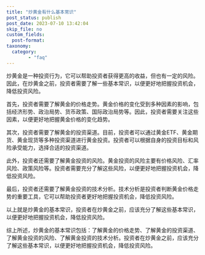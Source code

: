 ```yaml
---
title: "炒黄金有什么基本常识"
post_status: publish
post_date: 2023-07-10 13:42:04
skip_file: no
custom_fields: 
  post-format: 
taxonomy:
  category:
        - "faq"
---
```


炒黄金是一种投资行为，它可以帮助投资者获得更高的收益，但也有一定的风险。因此，在炒黄金之前，投资者需要了解一些基本常识，以便更好地把握投资机会，降低投资风险。

首先，投资者需要了解黄金的价格走势。黄金价格的变化受到多种因素的影响，包括经济形势、政治局势、货币政策、国际政治局势等。因此，投资者需要关注这些因素，以便更好地把握黄金价格的变化趋势。

其次，投资者需要了解黄金的投资渠道。目前，投资者可以通过黄金ETF、黄金期货、黄金现货等多种投资渠道进行黄金投资。投资者可以根据自身的投资目标和风险承受能力，选择合适的投资渠道。

此外，投资者还需要了解黄金投资的风险。黄金投资的风险主要有价格风险、汇率风险、政策风险等。投资者需要充分了解这些风险，以便更好地把握投资机会，降低投资风险。

最后，投资者还需要了解黄金投资的技术分析。技术分析是投资者判断黄金价格走势的重要工具，它可以帮助投资者更好地把握投资机会，降低投资风险。

以上就是炒黄金的基本常识，投资者在炒黄金之前，应该充分了解这些基本常识，以便更好地把握投资机会，降低投资风险。

综上所述，炒黄金的基本常识包括：了解黄金的价格走势、了解黄金的投资渠道、了解黄金投资的风险、了解黄金投资的技术分析。投资者在炒黄金之前，应该充分了解这些基本常识，以便更好地把握投资机会，降低投资风险。
